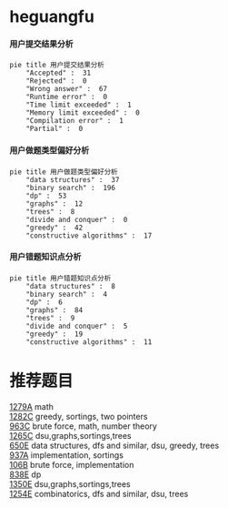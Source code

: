 # heguangfu

<!-- tabs:start -->



#### **用户提交结果分析**

```mermaid
pie title 用户提交结果分析
    "Accepted" :  31
    "Rejected" :  0
    "Wrong answer" :  67
    "Runtime error" :  0
    "Time limit exceeded" :  1
    "Memory limit exceeded" :  0
    "Compilation error" :  1
    "Partial" :  0
```

#### **用户做题类型偏好分析**

```mermaid
pie title 用户做题类型偏好分析
    "data structures" :  37
    "binary search" :  196
    "dp" :  53
    "graphs" :  12
    "trees" :  8
    "divide and conquer" :  0
    "greedy" :  42
    "constructive algorithms" :  17
```
#### **用户错题知识点分析**

```mermaid
pie title 用户错题知识点分析
    "data structures" :  8
    "binary search" :  4
    "dp" :  6
    "graphs" :  84
    "trees" :  9
    "divide and conquer" :  5
    "greedy" :  19
    "constructive algorithms" :  11
```



<!-- tabs:end -->
# 推荐题目
[1279A](https://codeforces.com/contest/1279/problem/A)		math		  
[1282C](https://codeforces.com/contest/1282/problem/C)		greedy,
                        sortings,
                        two pointers		  
[963C](https://codeforces.com/contest/963/problem/C)		brute force,
                        math,
                        number theory		  
[1265C](https://codeforces.com/contest/1265/problem/C)		dsu,graphs,sortings,trees		  
[650E](https://codeforces.com/contest/650/problem/E)		data structures,
                        dfs and similar,
                        dsu,
                        greedy,
                        trees		  
[937A](https://codeforces.com/contest/937/problem/A)		implementation,
                        sortings		  
[106B](https://codeforces.com/contest/106/problem/B)		brute force,
                        implementation		  
[838E](https://codeforces.com/contest/838/problem/E)		dp		  
[1350E](https://codeforces.com/contest/1350/problem/E)		dsu,graphs,sortings,trees		  
[1254E](https://codeforces.com/contest/1254/problem/E)		combinatorics,
                        dfs and similar,
                        dsu,
                        trees		  

